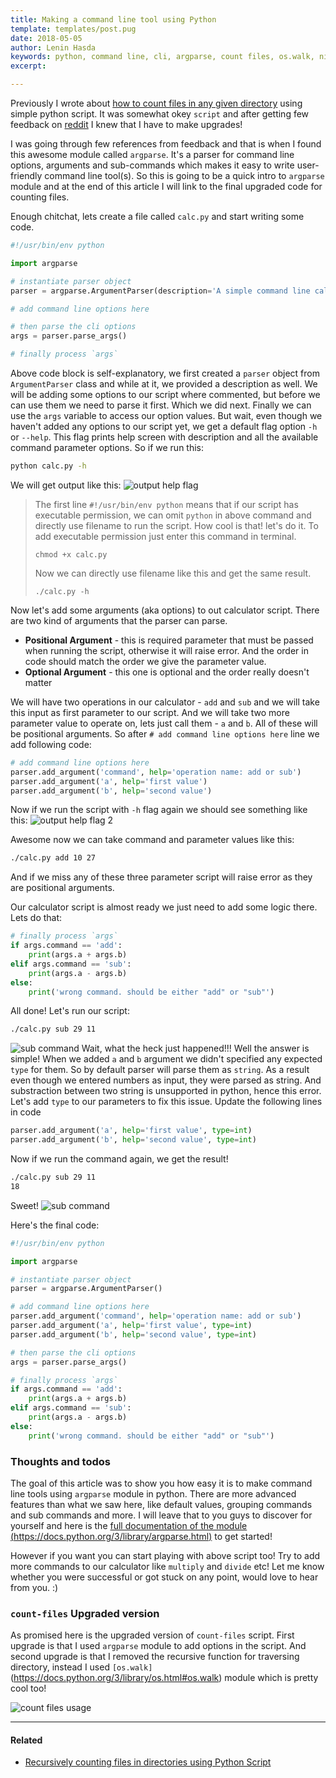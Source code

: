 ```yaml
---
title: Making a command line tool using Python
template: templates/post.pug
date: 2018-05-05
author: Lenin Hasda
keywords: python, command line, cli, argparse, count files, os.walk, nix, linux, shell script
excerpt:

---
```




Previously I wrote about [how to count files in any given directory](http://blog.leninhasda.me/post/recursively-counting-files-in-directories-using-python) using simple python script. It was somewhat okey `script` and after getting few feedback on [reddit](https://www.reddit.com) I knew that I have to make upgrades!

I was going through few references from feedback and that is when I found this awesome module called `argparse`. It's a parser for command line options, arguments and sub-commands which makes it easy to write user-friendly command line tool(s). So this is going to be a quick intro to `argparse` module and at the end of this article I will link to the final upgraded code for counting files.

Enough chitchat, lets create a file called `calc.py` and start writing some code.

```python
#!/usr/bin/env python

import argparse

# instantiate parser object
parser = argparse.ArgumentParser(description='A simple command line calculator')

# add command line options here

# then parse the cli options
args = parser.parse_args()

# finally process `args`
```

Above code block is self-explanatory, we first created a `parser` object from `ArgumentParser` class and while at it, we provided a description as well. We will be adding some options to our script where commented, but before we can use them we need to parse it first. Which we did next. Finally we can use the `args` variable to access our option values. But wait, even though we haven't added any options to our script yet, we get a default flag option `-h` or `--help`. This flag prints help screen with description and all the available command parameter options. So if we run this:

```bash
python calc.py -h
```

We will get output like this:
![output help flag](/img/25-help-flag.png)

> The first line `#!/usr/bin/env python` means that if our script has executable permission, we can omit `python` in above command and directly use filename to run the script. How cool is that! let's do it.
> To add executable permission just enter this command in terminal.
> ```
> chmod +x calc.py
> ```
> Now we can directly use filename like this and get the same result.
> ```
> ./calc.py -h
> ```

Now let's add some arguments (aka options) to out calculator script. There are two kind of arguments that the parser can parse.
* **Positional Argument** - this is required parameter that must be passed when running the script, otherwise it will raise error. And the order in code should match the order we give the parameter value.
* **Optional Argument** - this one is optional and the order really doesn't matter

We will have two operations in our calculator - `add` and `sub` and we will take this input as first parameter to our script. And we will take two more parameter value to operate on, lets just call them - `a` and `b`. All of these will be positional arguments. So after `# add command line options here` line we add following code:

```python
# add command line options here
parser.add_argument('command', help='operation name: add or sub')
parser.add_argument('a', help='first value')
parser.add_argument('b', help='second value')
```

Now if we run the script with `-h` flag again we should see something like this:
![output help flag 2](/img/25-help-flag-2.png)

Awesome now we can take command and parameter values like this:

```bash
./calc.py add 10 27
```
And if we miss any of these three parameter script will raise error as they are positional arguments.

Our calculator script is almost ready we just need to add some logic there. Lets do that:

```python
# finally process `args`
if args.command == 'add':
	print(args.a + args.b)
elif args.command == 'sub':
	print(args.a - args.b)
else:
	print('wrong command. should be either "add" or "sub"')
```

All done! Let's run our script:

```bash
./calc.py sub 29 11
```
![sub command](/img/25-sub-command.png)
Wait, what the heck just happened!!!
Well the answer is simple! When we added `a` and `b` argument we didn't specified any expected `type` for them. So by default parser will parse them as `string`. As a result even though we entered numbers as input, they were parsed as string. And substraction between two string is unsupported in python, hence this error. Let's add `type` to our parameters to fix this issue. Update the following lines in code

```python
parser.add_argument('a', help='first value', type=int)
parser.add_argument('b', help='second value', type=int)
```
 Now if we run the command again, we get the result!
 ```bash
 ./calc.py sub 29 11
 18
 ```
Sweet!
![sub command](/img/25-commands.png)

Here's the final code:

```python
#!/usr/bin/env python

import argparse

# instantiate parser object
parser = argparse.ArgumentParser()

# add command line options here
parser.add_argument('command', help='operation name: add or sub')
parser.add_argument('a', help='first value', type=int)
parser.add_argument('b', help='second value', type=int)

# then parse the cli options
args = parser.parse_args()

# finally process `args`
if args.command == 'add':
	print(args.a + args.b)
elif args.command == 'sub':
	print(args.a - args.b)
else:
	print('wrong command. should be either "add" or "sub"')

```


### Thoughts and todos
The goal of this article was to show you how easy it is to make command line tools using `argparse` module in python. There are more advanced features than what we saw here, like default values, grouping commands and sub commands and more. I will leave that to you guys to discover for yourself and here is the [full documentation of the module (https://docs.python.org/3/library/argparse.html)](https://docs.python.org/3/library/argparse.html) to get started!

However if you want you can start playing with above script too! Try to add more commands to our calculator like `multiply` and `divide` etc! Let me know whether you were successful or got stuck on any point, would love to hear from you. :)

### `count-files` Upgraded version
As promised here is the upgraded version of `count-files` script. First upgrade is that I used `argparse` module to add options in the script. And second upgrade is that I removed the recursive function for traversing directory, instead I used `[os.walk]`(https://docs.python.org/3/library/os.html#os.walk) module which is pretty cool too!

![count files usage](/img/25-count-files.png)

<script src="https://gist.github.com/leninhasda/9b83f1ea28de73812156e54e1d9090c7.js"></script>

---

#### Related
- [Recursively counting files in directories using Python Script](https://blog.leninhasda.me/post/recursively-counting-files-in-directories-using-python)
